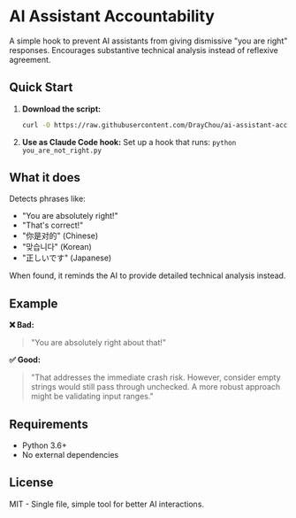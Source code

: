 # AI Assistant Accountability

A simple hook to prevent AI assistants from giving dismissive "you are right" responses. Encourages substantive technical analysis instead of reflexive agreement.

## Quick Start

1. **Download the script:**
   ```bash
   curl -O https://raw.githubusercontent.com/DrayChou/ai-assistant-accountability/main/you_are_not_right.py
   ```

2. **Use as Claude Code hook:**
   Set up a hook that runs: `python you_are_not_right.py`

## What it does

Detects phrases like:
- "You are absolutely right!"
- "That's correct!"  
- "你是对的" (Chinese)
- "맞습니다" (Korean)
- "正しいです" (Japanese)

When found, it reminds the AI to provide detailed technical analysis instead.

## Example

**❌ Bad:**
> "You are absolutely right about that!"

**✅ Good:**  
> "That addresses the immediate crash risk. However, consider empty strings would still pass through unchecked. A more robust approach might be validating input ranges."

## Requirements

- Python 3.6+
- No external dependencies

## License

MIT - Single file, simple tool for better AI interactions.